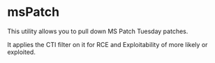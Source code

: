 # msPatch
This utility allows you to pull down MS Patch Tuesday patches.

It applies the CTI filter on it for RCE and Exploitability of more likely or exploited.
